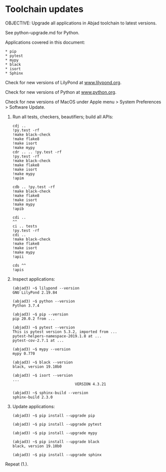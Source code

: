 Toolchain updates
=================

OBJECTIVE: Upgrade all applications in Abjad toolchain to latest versions.

See python-upgrade.md for Python.

Applications covered in this document:

    * pip
    * pytest
    * mypy
    * black
    * isort
    * Sphinx

Check for new versions of LilyPond at www.lilypond.org.

Check for new versions of Python at www.python.org.

Check for new versions of MacOS under Apple menu > System Preferences > Software Update.

1.  Run all tests, checkers, beautifiers; build all APIs:

        cdj ..
        !py.test -rf
        !make black-check
        !make flake8
        !make isort
        !make mypy
        cdr .. .. !py.test -rf
        !py.test -rf
        !make black-check
        !make flake8
        !make isort
        !make mypy
        !apim

        cdb .. !py.test -rf
        !make black-check
        !make flake8
        !make isort
        !make mypy
        !apib

        cdi ..
        ^^
        ci .. tests
        !py.test -rf
        cdi ..
        !make black-check
        !make flake8
        !make isort
        !make mypy
        !apii

        cds ^^
        !apis

2.  Inspect applications:

        (abjad3) ~$ lilypond --version
        GNU LilyPond 2.19.84

        (abjad3) ~$ python --version
        Python 3.7.4

        (abjad3) ~$ pip --version
        pip 20.0.2 from ...

        (abjad3) ~$ pytest --version
        This is pytest version 5.3.2, imported from ...
        pytest-helpers-namespace-2019.1.8 at ...
        pytest-cov-2.7.1 at ...

        (abjad3) ~$ mypy --version
        mypy 0.770

        (abjad3) ~$ black --version
        black, version 19.10b0

        (abjad3) ~$ isort --version
        ...
                                    VERSION 4.3.21
        
        (abjad3) ~$ sphinx-build --version
        sphinx-build 2.3.0

3.  Update applications:

        (abjad3) ~$ pip install --upgrade pip

        (abjad3) ~$ pip install --upgrade pytest

        (abjad3) ~$ pip install --upgrade mypy

        (abjad3) ~$ pip install --upgrade black
        black, version 19.10b0

        (abjad3) ~$ pip install --upgrade sphinx

Repeat (1.).
